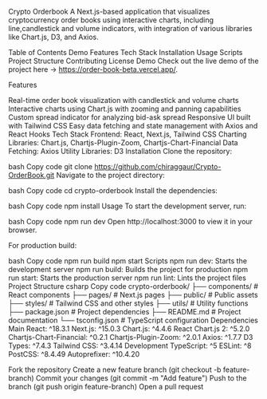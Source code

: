 Crypto Orderbook
A Next.js-based application that visualizes cryptocurrency order books using interactive charts, including line,candlestick and volume indicators, with integration of various libraries like Chart.js, D3, and Axios.

Table of Contents
Demo
Features
Tech Stack
Installation
Usage
Scripts
Project Structure
Contributing
License
Demo
Check out the live demo of the project here -> https://order-book-beta.vercel.app/.

Features

Real-time order book visualization with candlestick and volume charts
Interactive charts using Chart.js with zooming and panning capabilities
Custom spread indicator for analyzing bid-ask spread
Responsive UI built with Tailwind CSS
Easy data fetching and state management with Axios and React Hooks
Tech Stack
Frontend: React, Next.js, Tailwind CSS
Charting Libraries: Chart.js, Chartjs-Plugin-Zoom, Chartjs-Chart-Financial
Data Fetching: Axios
Utility Libraries: D3
Installation
Clone the repository:

bash
Copy code
git clone https://github.com/chiraggaur/Crypto-OrderBook.git
Navigate to the project directory:

bash
Copy code
cd crypto-orderbook
Install the dependencies:

bash
Copy code
npm install
Usage
To start the development server, run:

bash
Copy code
npm run dev
Open http://localhost:3000 to view it in your browser.

For production build:

bash
Copy code
npm run build
npm start
Scripts
npm run dev: Starts the development server
npm run build: Builds the project for production
npm run start: Starts the production server
npm run lint: Lints the project files
Project Structure
csharp
Copy code
crypto-orderbook/
├── components/ # React components
├── pages/ # Next.js pages
├── public/ # Public assets
├── styles/ # Tailwind CSS and other styles
├── utils/ # Utility functions
├── package.json # Project dependencies
├── README.md # Project documentation
└── tsconfig.json # TypeScript configuration
Dependencies
Main
React: ^18.3.1
Next.js: ^15.0.3
Chart.js: ^4.4.6
React Chart.js 2: ^5.2.0
Chartjs-Chart-Financial: ^0.2.1
Chartjs-Plugin-Zoom: ^2.0.1
Axios: ^1.7.7
D3 Types: ^7.4.3
Tailwind CSS: ^3.4.14
Development
TypeScript: ^5
ESLint: ^8
PostCSS: ^8.4.49
Autoprefixer: ^10.4.20

Fork the repository
Create a new feature branch (git checkout -b feature-branch)
Commit your changes (git commit -m "Add feature")
Push to the branch (git push origin feature-branch)
Open a pull request
